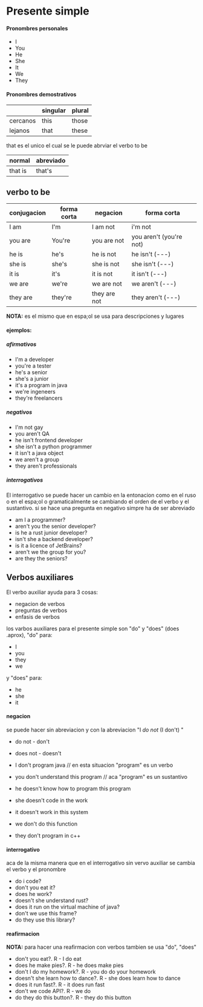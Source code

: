 # Presente simple

#### Pronombres personales

* I
* You
* He
* She
* It
* We
* They

#### Pronombres demostrativos

|          | singular | plural |
|----------|----------|--------|
| cercanos | this     | those  |
| lejanos  | that     | these  |

that es el unico el cual se le puede abrviar el verbo to be

| normal  | abreviado |
|---------|-----------|
| that is | that's    |

## verbo to be

| conjugacion | forma corta | negacion     | forma corta              |
|-------------|-------------|--------------|--------------------------|
| I am        | I'm         | I am not     | i'm not                  |
| you are     | You're      | you are not  | you aren't  (you're not) |
| he is       | he's        | he is not    | he isn't (---)           |
| she is      | she's       | she is not   | she isn't (---)          |
| it is       | it's        | it is not    | it isn't (---)           |
| we are      | we're       | we are not   | we aren't (---)          |
| they are    | they're     | they are not | they aren't (---)        |

**NOTA:** es el mismo que en espa;ol se usa para descripciones y lugares

#### **ejemplos:** 

##### afirmativos
* I'm a developer
* you're a tester
* he's a senior
* she's a junior
* it's a program in java
* we're ingeneers
* they're freelancers

##### negativos
* I'm not gay
* you aren't QA
* he isn't frontend developer
* she isn't a python programmer
* it isn't a java object
* we aren't a group
* they aren't professionals

##### interrogativos

El interrogativo se puede hacer un cambio en la entonacion como en el ruso 
o en el espa;ol o gramaticalmente se cambiando el orden de el verbo y el 
sustantivo. si se hace una pregunta en negativo simpre ha de ser abreviado

* am I a programmer?
* aren't you the senior developer?
* is he a rust junior developer?
* isn't she a backend developer?
* is it a licence of JetBrains?
* aren't we the group for you?
* are they the seniors?

## Verbos auxiliares

El verbo auxiliar ayuda para 3 cosas:

* negacion de verbos
* preguntas de verbos
* enfasis de verbos

los varbos auxiliares para el presente simple son "do" y "does" (does .aprox),
"do" para:

* I
* you
* they
* we

y "does" para:

* he 
* she 
* it 

#### negacion

se puede hacer sin abreviacion y con la abreviacion "I _do not_ (I don't) 
<inserte verbo>"

* do not - don't
* does not - doesn't

* I don't program java  // en esta situacion "program" es un verbo
* you don't understand this program  // aca "program" es un sustantivo
* he doesn't know how to program this program
* she doesn't code in the work
* it doesn't work in this system
* we don't do this function
* they don't program in c++

#### interrogativo

aca de la misma manera que en el interrogativo sin vervo auxiliar se cambia
el verbo y el pronombre

* do i code?
* don't you eat it?
* does he work?
* doesn't she understand rust?
* does it run on the virtual machine of java?
* don't we use this frame?
* do they use this library?

#### reafirmacion

**NOTA:** para hacer una reafirmacion con verbos tambien se usa "do", "does"

* don't you eat?. R - I do eat
* does he make pies?. R - he does make pies 
* don't I do my homework?. R - you do do your homework
* doesn't she learn how to dance?. R - she does learn how to dance
* does it run fast?. R - it does run fast
* don't we code API?. R - we do
* do they do this button?. R - they do this button
